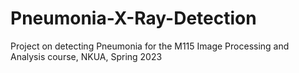 # Pneumonia-X-Ray-Detection
Project on detecting Pneumonia for the M115 Image Processing and Analysis course, NKUA, Spring 2023
